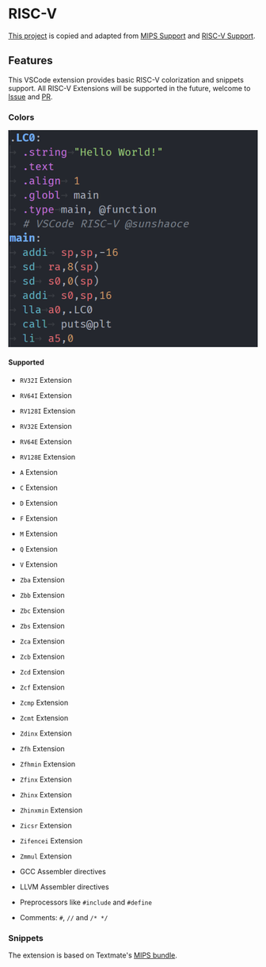 # RISC-V

[This project](https://github.com/sunshaoce/RISC-V) is copied and adapted from [MIPS Support](https://github.com/kdarkhan/vscode-mips-support) and [RISC-V Support](https://github.com/zhuanhao-wu/vscode-riscv-support).

## Features
This VSCode extension provides basic RISC-V colorization and snippets support. All RISC-V Extensions will be supported in the future, welcome to [Issue](https://github.com/sunshaoce/RISC-V/issues) and [PR](https://github.com/sunshaoce/RISC-V/pulls).

### Colors

![colors](images/vscode-riscv-colors.png)

#### Supported
- `RV32I` Extension
- `RV64I` Extension
- `RV128I` Extension
- `RV32E` Extension
- `RV64E` Extension
- `RV128E` Extension
- `A` Extension
- `C` Extension
- `D` Extension
- `F` Extension
- `M` Extension
- `Q` Extension
- `V` Extension
- `Zba` Extension
- `Zbb` Extension
- `Zbc` Extension
- `Zbs` Extension
- `Zca` Extension
- `Zcb` Extension
- `Zcd` Extension
- `Zcf` Extension
- `Zcmp` Extension
- `Zcmt` Extension
- `Zdinx` Extension
- `Zfh` Extension
- `Zfhmin` Extension
- `Zfinx` Extension
- `Zhinx` Extension
- `Zhinxmin` Extension
- `Zicsr` Extension
- `Zifencei` Extension
- `Zmmul` Extension

- GCC Assembler directives
- LLVM Assembler directives
- Preprocessors like `#include` and `#define`
- Comments: `#`, `//` and `/* */`


### Snippets

The extension is based on Textmate's [MIPS bundle](https://github.com/textmate/mips.tmbundle).
